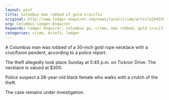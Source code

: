 ```yaml
---
layout: post
title: Columbus man robbed of gold crucifix
original: http://www.ledger-enquirer.com/news/local/crime/article29455075.html
org: Columbus Ledger-Enquirer
keywords: ledger enquirer, columbus ga, crime, man robbed, gold crucifix
categories: crime, briefs, ledger
---
```


A Columbus man was robbed of a 30-inch gold rope necklace with a crucifixion pendent, according to a police report.

<!--break-->

The theft allegedly took place Sunday at 5:45 p.m. on Ticknor Drive. The necklace is valued at $300.

Police suspect a 38-year-old black female who walks with a crutch of the theft.

The case remains under investigation.